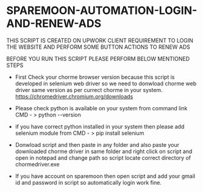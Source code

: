 # SPAREMOON-AUTOMATION-LOGIN-AND-RENEW-ADS
THIS SCRIPT IS CREATED ON UPWORK CLIENT REQUIREMENT TO LOGIN THE WEBSITE AND PERFORM SOME BUTTON ACTIONS TO RENEW ADS

BEFORE YOU RUN THIS SCRIPT PLEASE PERFORM BELOW MENTIONED STEPS

 -  First Check your chorme browser version because this script is developed in selenium web driver so we need to donwload chorme web driver same version as per currect chorme in your system. https://chromedriver.chromium.org/downloads
 
 - Please check python is available on your system from command link CMD - > python --version
 
 - if you have correct python installed in your system then please add selenium module from CMD - > pip install selenium
 
 -  Donwload script and then paste in any folder and also paste your downloaded chorme driver in same folder and right click on script and open in notepad and change path so script locate correct directory of chormedriver.exe
 
 - If you have account on sparemoon then open script and add your gmail id and password in script so automatically login work fine.
 
 
